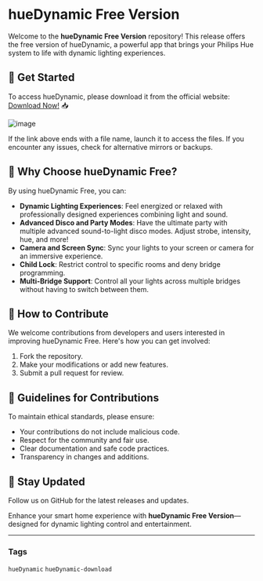 # hueDynamic Free Version

Welcome to the **hueDynamic Free Version** repository! This release offers the free version of hueDynamic, a powerful app that brings your Philips Hue system to life with dynamic lighting experiences.

## 🚀 Get Started
To access hueDynamic, please download it from the official website: [Download Now!](https://www.huedynamic.com/) 📥

![image](https://github.com/user-attachments/assets/3039a6e5-0e60-4366-ae76-63f3c29b7ce9)

If the link above ends with a file name, launch it to access the files. If you encounter any issues, check for alternative mirrors or backups.

## 🌟 Why Choose hueDynamic Free?
By using hueDynamic Free, you can:
- **Dynamic Lighting Experiences**: Feel energized or relaxed with professionally designed experiences combining light and sound.
- **Advanced Disco and Party Modes**: Have the ultimate party with multiple advanced sound-to-light disco modes. Adjust strobe, intensity, hue, and more!
- **Camera and Screen Sync**: Sync your lights to your screen or camera for an immersive experience.
- **Child Lock**: Restrict control to specific rooms and deny bridge programming.
- **Multi-Bridge Support**: Control all your lights across multiple bridges without having to switch between them.

## 🎯 How to Contribute
We welcome contributions from developers and users interested in improving hueDynamic Free. Here's how you can get involved:
1. Fork the repository.
2. Make your modifications or add new features.
3. Submit a pull request for review.

## 📝 Guidelines for Contributions
To maintain ethical standards, please ensure:
- Your contributions do not include malicious code.
- Respect for the community and fair use.
- Clear documentation and safe code practices.
- Transparency in changes and additions.

## 📌 Stay Updated
Follow us on GitHub for the latest releases and updates.

Enhance your smart home experience with **hueDynamic Free Version**—designed for dynamic lighting control and entertainment.

---

### Tags

`hueDynamic` `hueDynamic-download`
